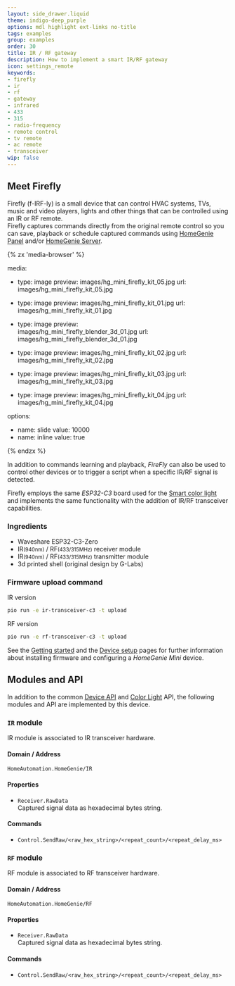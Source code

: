 ```yaml
---
layout: side_drawer.liquid
theme: indigo-deep_purple
options: mdl highlight ext-links no-title
tags: examples
group: examples
order: 30
title: IR / RF gateway
description: How to implement a smart IR/RF gateway
icon: settings_remote
keywords:
- firefly
- ir
- rf
- gateway
- infrared
- 433
- 315
- radio-frequency
- remote control
- tv remote
- ac remote
- transceiver
wip: false
---
```


## Meet Firefly

Firefly (f-IRF-ly) is a small device that can control HVAC systems, TVs, music and video players,
lights and other things that can be controlled using an IR or RF remote.  
Firefly captures commands directly from the original remote control so you can
save, playback or schedule captured commands using [HomeGenie Panel](../../../../panel)
and/or [HomeGenie Server](../../../../server).


<div layout="row center-center">
<div style="min-width: 360px;max-width: 420px;width: 100%;"><div class="media-container" style="height: auto; aspect-ratio: 15/12">
{% zx 'media-browser' %}

media:

- type: image
  preview: images/hg_mini_firefly_kit_05.jpg
  url: images/hg_mini_firefly_kit_05.jpg

- type: image
  preview: images/hg_mini_firefly_kit_01.jpg
  url: images/hg_mini_firefly_kit_01.jpg

- type: image
  preview: images/hg_mini_firefly_blender_3d_01.jpg
  url: images/hg_mini_firefly_blender_3d_01.jpg

- type: image
  preview: images/hg_mini_firefly_kit_02.jpg
  url: images/hg_mini_firefly_kit_02.jpg

- type: image
  preview: images/hg_mini_firefly_kit_03.jpg
  url: images/hg_mini_firefly_kit_03.jpg

- type: image
  preview: images/hg_mini_firefly_kit_04.jpg
  url: images/hg_mini_firefly_kit_04.jpg

options:
- name: slide
  value: 10000
- name: inline
  value: true

{% endzx %}
</div></div></div>


In addition to commands learning and playback, *FireFly* can also be used to control
other devices or to trigger a script when a specific IR/RF signal is detected.

Firefly employs the same *ESP32-C3* board used for the [Smart color light](../smart-led) and
implements the same functionality with the addition of IR/RF transceiver capabilities.



<!--

// TODO: pics

- TODO: show Script record/save in HG Panel
- TODO: show Remote control feature in HG Server (maybe link old video?)

-->



### Ingredients

- Waveshare ESP32-C3-Zero
- IR<small>(940nm)</small> / RF<small>(433/315MHz)</small> receiver module
- IR<small>(940nm)</small> / RF<small>(433/315MHz)</small> transmitter module
- 3d printed shell (original design by G-Labs)



### Firmware upload command

IR version

```bash
pio run -e ir-transceiver-c3 -t upload
```

RF version

```bash
pio run -e rf-transceiver-c3 -t upload
```


See the [Getting started](../../getting-started) and the [Device setup](../../device-setup) pages
for further information about installing firmware and configuring a *HomeGenie Mini* device.


<a name="api"></a>
## Modules and API

In addition to the common [Device API](../../programming/api) and [Color Light](../smart-led#api) API,
the following modules and API are implemented by this device.


### `IR` module

IR module is associated to IR transceiver hardware.

#### Domain / Address

`HomeAutomation.HomeGenie/IR`

#### Properties

- `Receiver.RawData`  
  Captured signal data as hexadecimal bytes string. 

#### Commands

- `Control.SendRaw/<raw_hex_string>/<repeat_count>/<repeat_delay_ms>`



### `RF` module

RF module is associated to RF transceiver hardware.

#### Domain / Address

`HomeAutomation.HomeGenie/RF`

#### Properties

- `Receiver.RawData`  
  Captured signal data as hexadecimal bytes string.

#### Commands

- `Control.SendRaw/<raw_hex_string>/<repeat_count>/<repeat_delay_ms>`
